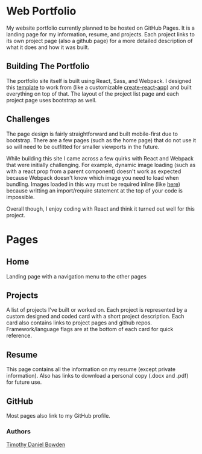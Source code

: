 # Web Portfolio #

My website portfolio currently planned to be hosted on GitHub Pages. It is a landing page for my information, resume, and projects. Each project links to its own project page (also a github page) for a more detailed description of what it does and how it was built.

## Building The Portfolio ##
The portfolio site itself is built using React, Sass, and Webpack. I designed this [template](https://github.com/dbowden713/webpack-react-template) to work from (like a customizable [create-react-app](https://github.com/facebook/create-react-app)) and built everything on top of that. The layout of the project list page and each project page uses bootstrap as well.

## Challenges ##
The page design is fairly straightforward and built mobile-first due to bootstrap. There are a few pages (such as the home page) that do not use it so will need to be outfitted for smaller viewports in the future. 

While building this site I came across a few quirks with React and Webpack that were initially challenging. For example, dynamic image loading (such as with a react prop from a parent component) doesn't work as expected because Webpack doesn't know which image you need to load when bundling. Images loaded in this way must be required inline (like [here](https://github.com/dbowden713/web-portfolio/blob/master/src/components/project.component.js#L52)) because writting an import/require statement at the top of your code is impossible. 

Overall though, I enjoy coding with React and think it turned out well for this project.


# Pages #
## Home ##
Landing page with a navigation menu to the other pages
## Projects ##
A list of projects I've built or worked on. Each project is represented by a custom designed and coded card with a short project description. Each card also contains links to project pages and github repos. Framework/language flags are at the bottom of each card for quick reference.
## Resume ##
This page contains all the information on my resume (except private information). Also has links to download a personal copy (.docx and .pdf) for future use.
## GitHub ##
Most pages also link to my GitHub profile.
### Authors ###
[Timothy Daniel Bowden](https://github.com/dbowden713)